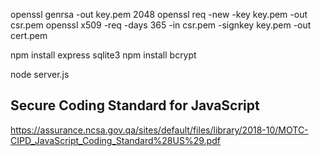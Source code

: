 openssl genrsa -out key.pem 2048
openssl req -new -key key.pem -out csr.pem
openssl x509 -req -days 365 -in csr.pem -signkey key.pem -out cert.pem

npm install express sqlite3
npm install bcrypt


node server.js


## Secure Coding Standard for JavaScript
https://assurance.ncsa.gov.qa/sites/default/files/library/2018-10/MOTC-CIPD_JavaScript_Coding_Standard%28US%29.pdf